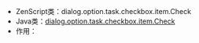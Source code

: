 * ZenScript类：dialog.option.task.checkbox.item.Check
* Java类：[dialog.option.task.checkbox.item.Check]()
* 作用：